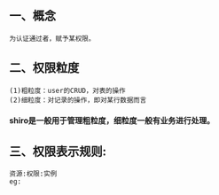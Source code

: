 ## 一、概念
	为认证通过者，赋予某权限。
## 二、权限粒度
	(1)粗粒度：user的CRUD，对表的操作
	(2)细粒度：对记录的操作，即对某行数据而言
#### shiro是一般用于管理粗粒度，细粒度一般有业务进行处理。
## 三、权限表示规则:
	资源:权限:实例
	eg: